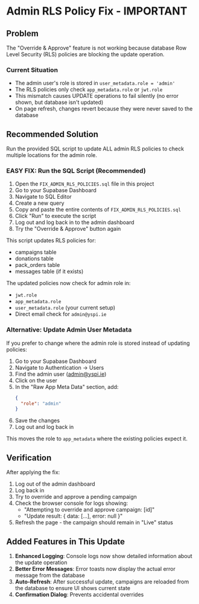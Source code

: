 # Admin RLS Policy Fix - IMPORTANT

## Problem
The "Override & Approve" feature is not working because database Row Level Security (RLS) policies are blocking the update operation.

### Current Situation
- The admin user's role is stored in `user_metadata.role = 'admin'`
- The RLS policies only check `app_metadata.role` or `jwt.role`
- This mismatch causes UPDATE operations to fail silently (no error shown, but database isn't updated)
- On page refresh, changes revert because they were never saved to the database

## Recommended Solution
Run the provided SQL script to update ALL admin RLS policies to check multiple locations for the admin role.

### EASY FIX: Run the SQL Script (Recommended)

1. Open the `FIX_ADMIN_RLS_POLICIES.sql` file in this project
2. Go to your Supabase Dashboard
3. Navigate to SQL Editor
4. Create a new query
5. Copy and paste the entire contents of `FIX_ADMIN_RLS_POLICIES.sql`
6. Click "Run" to execute the script
7. Log out and log back in to the admin dashboard
8. Try the "Override & Approve" button again

This script updates RLS policies for:
- campaigns table
- donations table
- pack_orders table
- messages table (if it exists)

The updated policies now check for admin role in:
- `jwt.role`
- `app_metadata.role`
- `user_metadata.role` (your current setup)
- Direct email check for `admin@yspi.ie`

### Alternative: Update Admin User Metadata

If you prefer to change where the admin role is stored instead of updating policies:

1. Go to your Supabase Dashboard
2. Navigate to Authentication → Users
3. Find the admin user (admin@yspi.ie)
4. Click on the user
5. In the "Raw App Meta Data" section, add:
   ```json
   {
     "role": "admin"
   }
   ```
6. Save the changes
7. Log out and log back in

This moves the role to `app_metadata` where the existing policies expect it.

## Verification
After applying the fix:
1. Log out of the admin dashboard
2. Log back in
3. Try to override and approve a pending campaign
4. Check the browser console for logs showing:
   - "Attempting to override and approve campaign: [id]"
   - "Update result: { data: [...], error: null }"
5. Refresh the page - the campaign should remain in "Live" status

## Added Features in This Update
1. **Enhanced Logging**: Console logs now show detailed information about the update operation
2. **Better Error Messages**: Error toasts now display the actual error message from the database
3. **Auto-Refresh**: After successful update, campaigns are reloaded from the database to ensure UI shows current state
4. **Confirmation Dialog**: Prevents accidental overrides
